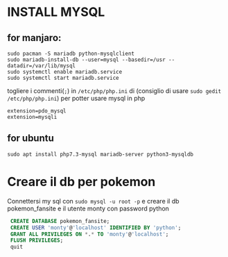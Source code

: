 # INSTALL MYSQL 

## for manjaro:
``` 
sudo pacman -S mariadb python-mysqlclient 
sudo mariadb-install-db --user=mysql --basedir=/usr --datadir=/var/lib/mysql
sudo systemctl enable mariadb.service
sudo systemctl start mariadb.service
```

togliere i commenti(```;```) in ```/etc/php/php.ini``` di 
(consiglio di usare ```sudo gedit /etc/php/php.ini```) per potter usare mysql in php
```
extension=pdo_mysql
extension=mysqli
```
## for ubuntu

```
sudo apt install php7.3-mysql mariadb-server python3-mysqldb
```
# Creare il db per pokemon

Connettersi my sql con ```sudo mysql -u root -p``` e creare il db pokemon_fansite e il utente monty con password python 

```sql
 CREATE DATABASE pokemon_fansite;
 CREATE USER 'monty'@'localhost' IDENTIFIED BY 'python';
 GRANT ALL PRIVILEGES ON *.* TO 'monty'@'localhost';
 FLUSH PRIVILEGES;
 quit
```
